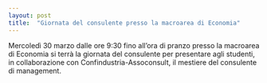 ```yaml
---
layout: post
title:  "Giornata del consulente presso la macroarea di Economia"
---
```


Mercoledì 30 marzo dalle ore 9:30 fino all’ora di pranzo presso la macroarea di Economia si terrà la giornata del consulente per presentare agli studenti, in collaborazione con Confindustria-Assoconsult, il mestiere del consulente di management.
